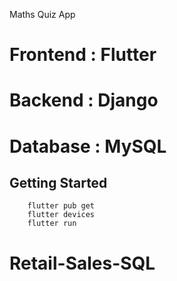  Maths Quiz App
# Frontend : Flutter
# Backend  : Django
# Database : MySQL

## Getting Started

        flutter pub get
        flutter devices
        flutter run
# Retail-Sales-SQL
